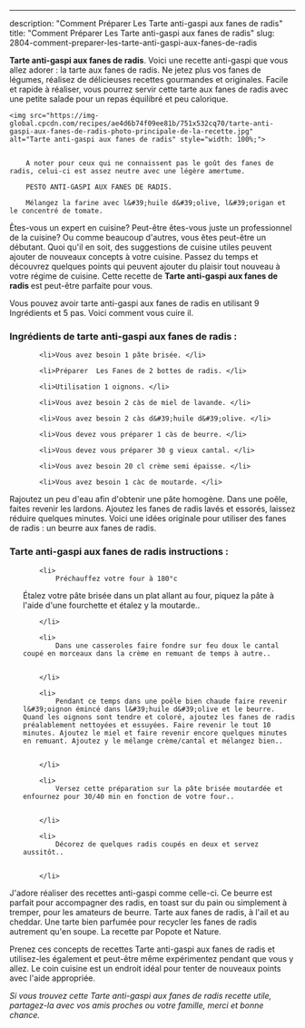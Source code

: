 ---
description: "Comment Préparer Les Tarte anti-gaspi aux fanes de radis"
title: "Comment Préparer Les Tarte anti-gaspi aux fanes de radis"
slug: 2804-comment-preparer-les-tarte-anti-gaspi-aux-fanes-de-radis

<p>
	<strong>Tarte anti-gaspi aux fanes de radis</strong>. 
	Voici une recette anti-gaspi que vous allez adorer : la tarte aux fanes de radis. Ne jetez plus vos fanes de légumes, réalisez de délicieuses recettes gourmandes et originales. Facile et rapide à réaliser, vous pourrez servir cette tarte aux fanes de radis avec une petite salade pour un repas équilibré et peu calorique.
</p>
<p>
	
	<img src="https://img-global.cpcdn.com/recipes/ae4d6b74f09ee81b/751x532cq70/tarte-anti-gaspi-aux-fanes-de-radis-photo-principale-de-la-recette.jpg" alt="Tarte anti-gaspi aux fanes de radis" style="width: 100%;">
	
	
		A noter pour ceux qui ne connaissent pas le goût des fanes de radis, celui-ci est assez neutre avec une légère amertume.
	
		PESTO ANTI-GASPI AUX FANES DE RADIS.
	
		Mélangez la farine avec l&#39;huile d&#39;olive, l&#39;origan et le concentré de tomate.
	
</p>

Êtes-vous un expert en cuisine? Peut-être êtes-vous juste un professionnel de la cuisine? Ou comme beaucoup d'autres, vous êtes peut-être un débutant. Quoi qu'il en soit, des suggestions de cuisine utiles peuvent ajouter de nouveaux concepts à votre cuisine. Passez du temps et découvrez quelques points qui peuvent ajouter du plaisir tout nouveau à votre régime de cuisine. Cette recette de <strong> Tarte anti-gaspi aux fanes de radis </strong> est peut-être parfaite pour vous.

<!--inarticleads1-->

Vous pouvez avoir tarte anti-gaspi aux fanes de radis en utilisant 9 Ingrédients et 5 pas. Voici comment vous cuire il.

<h3>Ingrédients de tarte anti-gaspi aux fanes de radis :</h3>

<ol>
	
		<li>Vous avez besoin 1 pâte brisée. </li>
	
		<li>Préparer  Les Fanes de 2 bottes de radis. </li>
	
		<li>Utilisation 1 oignons. </li>
	
		<li>Vous avez besoin 2 càs de miel de lavande. </li>
	
		<li>Vous avez besoin 2 càs d&#39;huile d&#39;olive. </li>
	
		<li>Vous devez vous préparer 1 càs de beurre. </li>
	
		<li>Vous devez vous préparer 30 g vieux cantal. </li>
	
		<li>Vous avez besoin 20 cl crème semi épaisse. </li>
	
		<li>Vous avez besoin 1 càc de moutarde. </li>
	
</ol>

Rajoutez un peu d&#39;eau afin d&#39;obtenir une pâte homogène. Dans une poêle, faites revenir les lardons. Ajoutez les fanes de radis lavés et essorés, laissez réduire quelques minutes. Voici une idées originale pour utiliser des fanes de radis : un beurre aux fanes de radis. 

<!--inarticleads2-->

<h3>Tarte anti-gaspi aux fanes de radis instructions :</h3>

<ol>
	
		<li>
			Préchauffez votre four à 180°c
Étalez votre pâte brisée dans un plat allant au four, piquez la pâte à l&#39;aide d&#39;une fourchette et étalez y la moutarde..
			
			
		</li>
	
		<li>
			Dans une casseroles faire fondre sur feu doux le cantal coupé en morceaux dans la crème en remuant de temps à autre..
			
			
		</li>
	
		<li>
			Pendant ce temps dans une poêle bien chaude faire revenir l&#39;oignon émincé dans l&#39;huile d&#39;olive et le beurre. Quand les oignons sont tendre et coloré, ajoutez les fanes de radis préalablement nettoyées et essuyées. Faire revenir le tout 10 minutes. Ajoutez le miel et faire revenir encore quelques minutes en remuant. Ajoutez y le mélange crème/cantal et mélangez bien..
			
			
		</li>
	
		<li>
			Versez cette préparation sur la pâte brisée moutardée et enfournez pour 30/40 min en fonction de votre four..
			
			
		</li>
	
		<li>
			Décorez de quelques radis coupés en deux et servez aussitôt..
			
			
		</li>
	
</ol>

J&#39;adore réaliser des recettes anti-gaspi comme celle-ci. Ce beurre est parfait pour accompagner des radis, en toast sur du pain ou simplement à tremper, pour les amateurs de beurre. Tarte aux fanes de radis, à l&#39;ail et au cheddar. Une tarte bien parfumée pour recycler les fanes de radis autrement qu&#39;en soupe. La recette par Popote et Nature. 

<!--inarticleads1-->

<p>
Prenez ces concepts de recettes Tarte anti-gaspi aux fanes de radis et utilisez-les également et peut-être même expérimentez pendant que vous y allez. Le coin cuisine est un endroit idéal pour tenter de nouveaux points avec l'aide appropriée.
</p>

<p>
<i>Si vous trouvez cette Tarte anti-gaspi aux fanes de radis recette utile, partagez-la avec vos amis proches ou votre famille, merci et bonne chance.</i>
</p>

